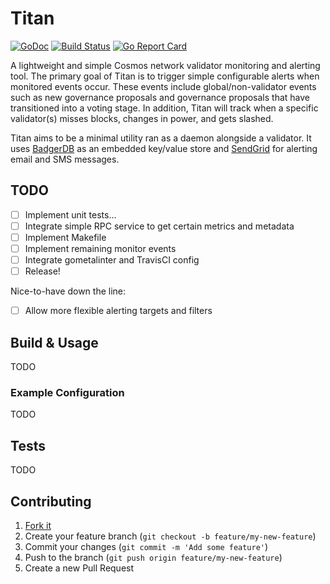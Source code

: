 # Titan

[![GoDoc](https://godoc.org/github.com/alexanderbez/titan?status.svg)](https://godoc.org/github.com/alexanderbez/titan)
[![Build Status](https://travis-ci.org/alexanderbez/titan.svg?branch=master)](https://travis-ci.org/alexanderbez/titan)
[![Go Report Card](https://goreportcard.com/badge/github.com/alexanderbez/titan)](https://goreportcard.com/report/github.com/alexanderbez/titan)

A lightweight and simple Cosmos network validator monitoring and alerting tool.
The primary goal of Titan is to trigger simple configurable alerts when monitored
events occur. These events include global/non-validator events such as new
governance proposals and governance proposals that have transitioned into a voting
stage. In addition, Titan will track when a specific validator(s) misses blocks,
changes in power, and gets slashed.

Titan aims to be a minimal utility ran as a daemon alongside a validator. It uses
[BadgerDB](https://github.com/dgraph-io/badger) as an embedded key/value store
and [SendGrid](https://sendgrid.com/) for alerting email and SMS messages.

## TODO

- [ ] Implement unit tests...
- [ ] Integrate simple RPC service to get certain metrics and metadata
- [ ] Implement Makefile
- [ ] Implement remaining monitor events
- [ ] Integrate gometalinter and TravisCI config
- [ ] Release!

Nice-to-have down the line:

- [ ] Allow more flexible alerting targets and filters

## Build & Usage

TODO

### Example Configuration

TODO

## Tests

TODO

## Contributing

1. [Fork it](https://github.com/alexanderbez/titan/fork)
2. Create your feature branch (`git checkout -b feature/my-new-feature`)
3. Commit your changes (`git commit -m 'Add some feature'`)
4. Push to the branch (`git push origin feature/my-new-feature`)
5. Create a new Pull Request